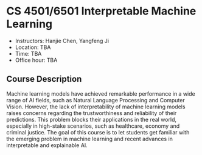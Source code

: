 # CS 4501/6501 Interpretable Machine Learning

- Instructors: Hanjie Chen, Yangfeng Ji
- Location: TBA
- Time: TBA
- Office hour: TBA

## Course Description

Machine learning models have achieved remarkable performance in a wide range of AI fields, such as Natural Language Processing and Computer Vision. However, the lack of interpretability of machine learning models raises concerns regarding the trustworthiness and reliability of their predictions. This problem blocks their applications in the real world, especially in high-stake scenarios, such as healthcare, economy and criminal justice. The goal of this course is to let students get familiar with the emerging problem in machine learning and recent advances in interpretable and explainable AI.
